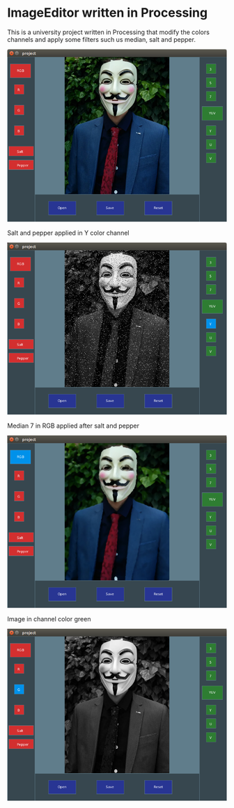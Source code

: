 # ImageEditor written in Processing

This is a university project written in Processing that modify the colors channels and apply some filters such us median, salt and pepper.

![ImageEditor](https://raw.githubusercontent.com/Helias/ImageEditor/master/doc/screen1.png "ImageEditor Processing")

Salt and pepper applied in Y color channel

![ImageEditor](https://raw.githubusercontent.com/Helias/ImageEditor/master/doc/screen2.png "ImageEditor Processing")

Median 7 in RGB applied after salt and pepper

![ImageEditor](https://raw.githubusercontent.com/Helias/ImageEditor/master/doc/screen3.png "ImageEditor Processing")

Image in channel color green

![ImageEditor](https://raw.githubusercontent.com/Helias/ImageEditor/master/doc/screen4.png "ImageEditor Processing")

